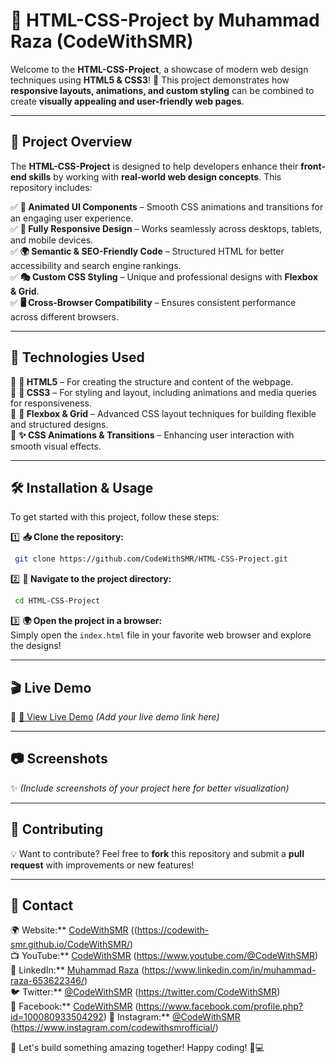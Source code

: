 # 🎨 HTML-CSS-Project by Muhammad Raza (CodeWithSMR)

Welcome to the **HTML-CSS-Project**, a showcase of modern web design techniques using **HTML5 & CSS3**! 🚀 This project demonstrates how **responsive layouts, animations, and custom styling** can be combined to create **visually appealing and user-friendly web pages**.

---

## 📌 Project Overview

The **HTML-CSS-Project** is designed to help developers enhance their **front-end skills** by working with **real-world web design concepts**. This repository includes:

✅ **🎨 Animated UI Components** – Smooth CSS animations and transitions for an engaging user experience.  
✅ **📱 Fully Responsive Design** – Works seamlessly across desktops, tablets, and mobile devices.  
✅ **🌍 Semantic & SEO-Friendly Code** – Structured HTML for better accessibility and search engine rankings.  
✅ **🎭 Custom CSS Styling** – Unique and professional designs with **Flexbox & Grid**.  
✅ **🖥️ Cross-Browser Compatibility** – Ensures consistent performance across different browsers.  

---

## 🚀 Technologies Used

🔹 **📝 HTML5** – For creating the structure and content of the webpage.  
🔹 **🎨 CSS3** – For styling and layout, including animations and media queries for responsiveness.  
🔹 **📐 Flexbox & Grid** – Advanced CSS layout techniques for building flexible and structured designs.  
🔹 **✨ CSS Animations & Transitions** – Enhancing user interaction with smooth visual effects.  

---

## 🛠 Installation & Usage

To get started with this project, follow these steps:

1️⃣ **📥 Clone the repository:**
```bash
 git clone https://github.com/CodeWithSMR/HTML-CSS-Project.git
```

2️⃣ **📂 Navigate to the project directory:**
```bash
 cd HTML-CSS-Project
```

3️⃣ **🌍 Open the project in a browser:**  
Simply open the `index.html` file in your favorite web browser and explore the designs!

---

## 🎬 Live Demo

🚀 [🔗 View Live Demo](#) *(Add your live demo link here)*

---

## 📷 Screenshots

✨ *(Include screenshots of your project here for better visualization)*

---

## 📌 Contributing

💡 Want to contribute? Feel free to **fork** this repository and submit a **pull request** with improvements or new features!

---

## 📧 Contact

🌍 Website:** [CodeWithSMR](#) ((https://codewith-smr.github.io/CodeWithSMR/)  
📺 YouTube:** [CodeWithSMR](#) (https://www.youtube.com/@CodeWithSMR) <br/>
🔗 LinkedIn:** [Muhammad Raza](#) (https://www.linkedin.com/in/muhammad-raza-653622346/)  
🐦 Twitter:** [@CodeWithSMR](#) (https://twitter.com/CodeWithSMR)  
📘 Facebook:** [CodeWithSMR](#) (https://www.facebook.com/profile.php?id=100080933504292) 
📸 Instagram:** [@CodeWithSMR](#) (https://www.instagram.com/codewithsmrofficial/)

🚀 Let's build something amazing together! Happy coding! 🎨💻
